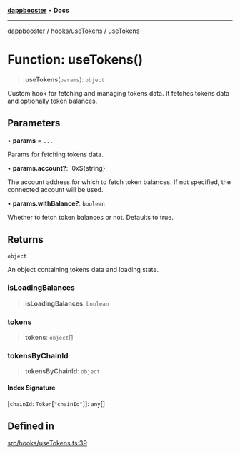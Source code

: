 [**dappbooster**](../../../README.md) • **Docs**

***

[dappbooster](../../../modules.md) / [hooks/useTokens](../README.md) / useTokens

# Function: useTokens()

> **useTokens**(`params`): `object`

Custom hook for fetching and managing tokens data. It fetches tokens data and optionally token balances.

## Parameters

• **params** = `...`

Params for fetching tokens data.

• **params.account?**: \`0x$\{string\}\`

The account address for which to fetch token balances. If not specified,
 the connected account will be used.

• **params.withBalance?**: `boolean`

Whether to fetch token balances or not. Defaults to true.

## Returns

`object`

An object containing tokens data and loading state.

### isLoadingBalances

> **isLoadingBalances**: `boolean`

### tokens

> **tokens**: `object`[]

### tokensByChainId

> **tokensByChainId**: `object`

#### Index Signature

 \[`chainId`: `Token`\[`"chainId"`\]\]: `any`[]

## Defined in

[src/hooks/useTokens.ts:39](https://github.com/bootnodedev/dAppBooster/blob/f016c1ebca45f77d0633b6815de7286e523f8f20/src/hooks/useTokens.ts#L39)

